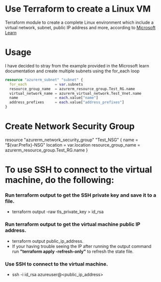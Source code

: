 # Use Terraform to create a Linux VM

Terraform module to create a complete Linux environment which include a virtual network, subnet, public IP address and more, according to <a href= 
"https://learn.microsoft.com/en-us/azure/virtual-machines/linux/quick-create-terraform">Microsoft Learn</a>


# Usage

I have decided to stray from the example provided in the Microsoft learn documentation and create multiple subnets using the for_each loop 

```terraform
resource "azurerm_subnet" "subnet" {
  for_each             = var.subnets
  resource_group_name  = azurerm_resource_group.Test_RG.name
  virtual_network_name = azurerm_virtual_network.Test_Vnet.name
  name                 = each.value["name"]
  address_prefixes     = each.value["address_prefixes"]
}
```

# Create Network Security Group
resource "azurerm_network_security_group" "Test_NSG" {
  name                = "${var.Prefix}-NSG"
  location            = var.location
  resource_group_name = azurerm_resource_group.Test_RG.name
}


# To use SSH to connect to the virtual machine, do the following:

### Run terraform output to get the SSH private key and save it to a file.
 - terraform output -raw tls_private_key > id_rsa

### Run terraform output to get the virtual machine public IP address.
 - terraform output public_ip_address. 
 - If your having trouble seeing the IP after running the output command run **"terraform apply -refresh-only"** to refresh the state file.

### Use SSH to connect to the virtual machine.
 - ssh -i id_rsa azureuser@<public_ip_address>
